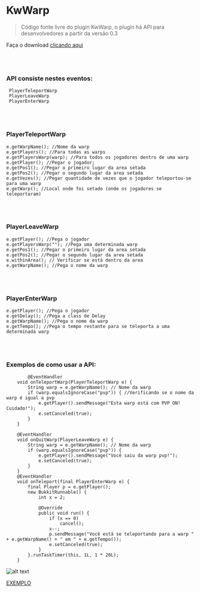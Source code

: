 # KwWarp
> Código fonte livre do plugin KwWarp, o plugin há API para desenvolvedores a partir da versão 0.3

Faça o download [clicando aqui](http://devkewi.esy.es/plugins/kwwarp/)

<br><br>

### API consiste nestes eventos:
```
 PlayerTeleportWarp
 PlayerLeaveWarp
 PlayerEnterWarp
```

<br><br>

### PlayerTeleportWarp
```
e.getWarpName(); //Nome da warp
e.getPlayers(); //Para todas as warps
e.getPlayersWarp(warp); //Para todos os jogadores dentro de uma warp
e.getPlayer(); //Pegar o jogador;
e.getPos1(); //Pegar o primeiro lugar da area setada
e.getPos2(); //Pegar o segundo lugar da area setada
e.getVezes(); //Pegar quantidade de vezes que o jogador teleportou-se para uma warp
e.getWarp(); //Local onde foi setado (onde os jogadores se teleportaram)
```

<br><br>

### PlayerLeaveWarp
```
e.getPlayer(); //Pega o jogador
e.getPlayersWarp(""); //Pega uma determinada warp 
e.getPos1(); //Pegar o primeiro lugar da area setada
e.getPos2(); //Pegar o segundo lugar da area setada
e.withinArea(); // Verificar se está dentro da area
e.getWarpName(); //Pega o nome da warp
```

<br><br>

### PlayerEnterWarp
```
e.getPlayer(); //Pega o jogador
e.getDelay(); //Pega a class de Delay
e.getWarpName(); //Pega o nome da warp
e.getTempo(); //Pega o tempo restante para se teleporta a uma determinada warp
```
<br><br>

### Exemplos de como usar a API:
```
        @EventHandler
	void onTeleportWarp(PlayerTeleportWarp e) {
		String warp = e.getWarpName(); // Nome da warp
		if (warp.equalsIgnoreCase("pvp")) { //Verificando se o nome da warp é igual a pvp
			e.getPlayer().sendMessage("Esta warp está com PVP ON! Cuidado!");
			e.setCanceled(true);
		}
	}

	@EventHandler
	void onQuitWarp(PlayerLeaveWarp e) {
		String warp = e.getWarpName(); // Nome da warp
		if (warp.equalsIgnoreCase("pvp")) {
			e.getPlayer().sendMessage("Você saiu da warp pvp!");
			e.setCanceled(true);
		}
	}
	@EventHandler
	void onTeleport(final PlayerEnterWarp e) {
		final Player p = e.getPlayer();
		new BukkitRunnable() {
			int x = 2;

			@Override
			public void run() {
				if (x == 0)
					cancel();
				x--;
				p.sendMessage("Você está se teleportando para a warp " + e.getWarpName() + " em " + e.getTempo());
				e.setCanceled(true);
			}
		}.runTaskTimer(this, 1L, 1 * 20L);
	}
```

![alt text](https://i.imgur.com/0vCmMCC.png) <br>

[EXEMPLO](https://youtu.be/M1Bu48GjCh8)
